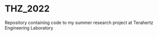 # THZ_2022
Repository containing code to my summer research project at Terahertz Engineering Laboratory
